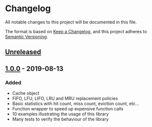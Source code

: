 # Changelog
All notable changes to this project will be documented in this file.

The format is based on [Keep a Changelog](https://keepachangelog.com/en/1.0.0/),
and this project adheres to [Semantic Versioning](https://semver.org/spec/v2.0.0.html).

## [Unreleased]

## [1.0.0] - 2019-08-13
### Added
- Cache object
- FIFO, LFU, LIFO, LRU and MRU replacement policies
- Basic statistics with hit count, miss count, eviction count, etc...
- Function wrapper to speed up expensive function calls
- 10 examples illustrating the usage of this library
- Many tests to verify the behaviour of the library

[Unreleased]: https://github.com/olivierlacan/keep-a-changelog/compare/v1.0.0...HEAD
[1.0.0]: https://github.com/marcizhu/Cache/releases/tag/v1.0.0
